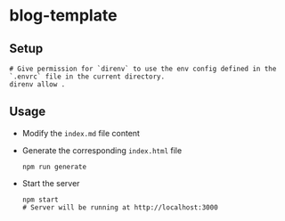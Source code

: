 # blog-template

## Setup

```
# Give permission for `direnv` to use the env config defined in the `.envrc` file in the current directory.
direnv allow .
```

## Usage

- Modify the `index.md` file content

- Generate the corresponding `index.html` file

    ```
    npm run generate
    ```

- Start the server

    ```
    npm start
    # Server will be running at http://localhost:3000
    ```
